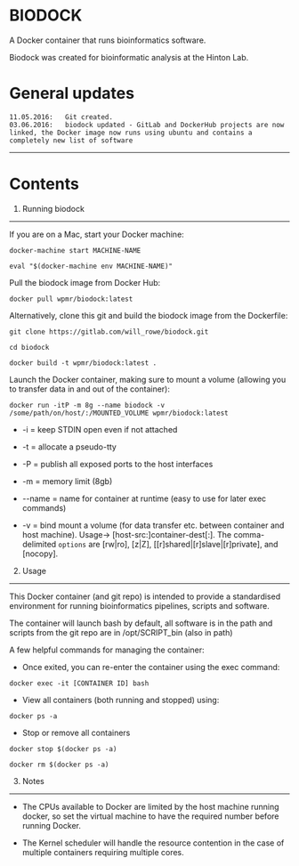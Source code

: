 BIODOCK
====
A Docker container that runs bioinformatics software.

Biodock was created for bioinformatic analysis at the Hinton Lab.


General updates
====

    11.05.2016:   Git created.
    03.06.2016:   biodock updated - GitLab and DockerHub projects are now linked, the Docker image now runs using ubuntu and contains a completely new list of software

-----------




Contents
====

1.	Running biodock
---

  If you are on a Mac, start your Docker machine:

  `docker-machine start MACHINE-NAME`

  `eval "$(docker-machine env MACHINE-NAME)"`


  Pull the biodock image from Docker Hub:

  `docker pull wpmr/biodock:latest`


  Alternatively, clone this git and build the biodock image from the Dockerfile:

  `git clone https://gitlab.com/will_rowe/biodock.git`

  `cd biodock`

  `docker build -t wpmr/biodock:latest .`


  Launch the Docker container, making sure to mount a volume (allowing you to transfer data in and out of the container):

  `docker run -itP -m 8g --name biodock -v /some/path/on/host/:/MOUNTED_VOLUME wpmr/biodock:latest`

  + -i = keep STDIN open even if not attached

  + -t = allocate a pseudo-tty

  + -P = publish all exposed ports to the host interfaces

  + -m = memory limit (8gb)

  + --name = name for container at runtime (easy to use for later exec commands)

  + -v = bind mount a volume (for data transfer etc. between container and host machine). Usage-> [host-src:]container-dest[:<options>]. The comma-delimited `options` are [rw|ro], [z|Z], [[r]shared|[r]slave|[r]private], and [nocopy].




2.	Usage
----

  This Docker container (and git repo) is intended to provide a standardised environment for running bioinformatics pipelines, scripts and software.


  The container will launch bash by default, all software is in the path and scripts from the git repo are in /opt/SCRIPT_bin (also in path)


  A few helpful commands for managing the container:

  + Once exited, you can re-enter the container using the exec command:

  `docker exec -it [CONTAINER ID] bash`

  + View all containers (both running and stopped) using:

  `docker ps -a`

  + Stop or remove all containers

  `docker stop $(docker ps -a)`

  `docker rm $(docker ps -a)`




3. Notes
----

  + The CPUs available to Docker are limited by the host machine running docker, so set the virtual machine to have the required number before running Docker.

  + The Kernel scheduler will handle the resource contention in the case of multiple containers requiring multiple cores.
